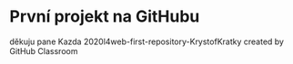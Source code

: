 # První projekt na GitHubu
děkuju pane Kazda
2020l4web-first-repository-KrystofKratky created by GitHub Classroom
